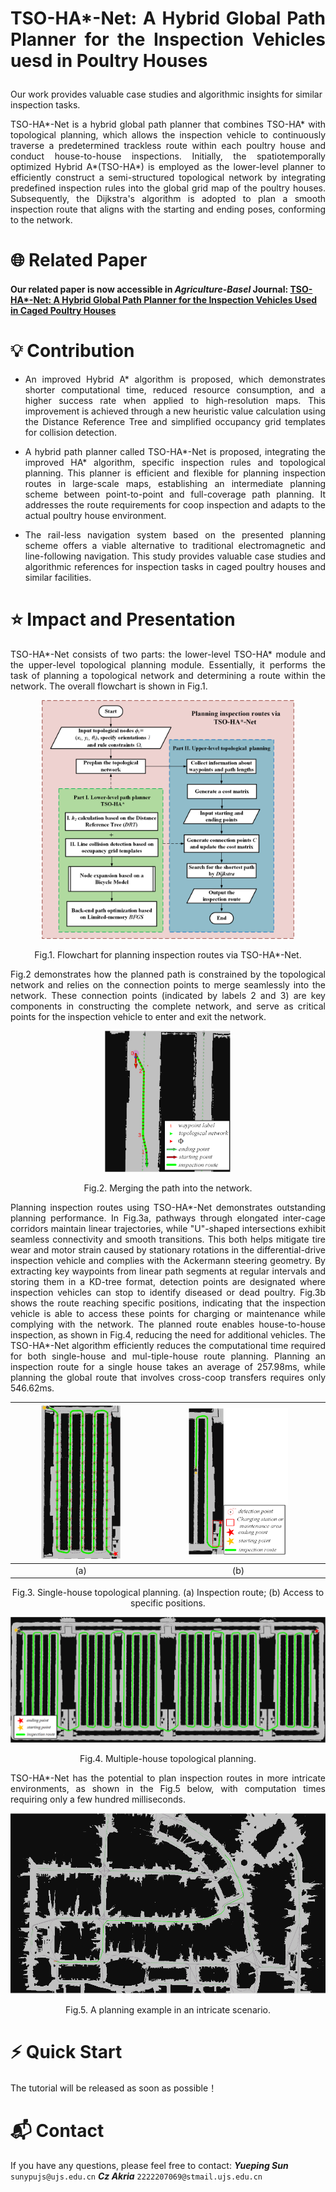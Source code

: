 # <p align="Justify">TSO-HA*-Net: A Hybrid Global Path Planner for the Inspection Vehicles uesd in Poultry Houses</p>


Our work provides valuable case studies and algorithmic insights for similar inspection tasks.
<p align="Justify">
TSO-HA*-Net is a hybrid global path planner that combines TSO-HA* with topological planning, which allows the inspection vehicle to continuously traverse a predetermined trackless route within each poultry house and conduct house-to-house inspections. Initially, the spatiotemporally optimized Hybrid A*(TSO-HA*) is employed as the lower-level planner to efficiently construct a semi-structured topological network by integrating predefined inspection rules into the global grid map of the poultry houses. Subsequently, the Dijkstra's algorithm is adopted to plan a smooth inspection route that aligns with the starting and ending poses, conforming to the network.
</p>


# 🌐 Related Paper
#### Our related paper is now accessible in ***Agriculture-Basel*** Journal: [TSO-HA*-Net: A Hybrid Global Path Planner for the Inspection Vehicles Used in Caged Poultry Houses](https://doi.org/10.3390/agriculture15050532)


# 💡 Contribution
*  <p align="Justify">An improved Hybrid A* algorithm is proposed, which demonstrates shorter computational time, reduced resource consumption, and a higher success rate when applied to high-resolution maps. This improvement is achieved through a new heuristic value calculation using the Distance Reference Tree and simplified occupancy grid templates for collision detection.</p>
*  <p align="Justify">A hybrid path planner called TSO-HA*-Net is proposed, integrating the improved HA* algorithm, specific inspection rules and topological planning. This planner is efficient and flexible for planning inspection routes in large-scale maps, establishing an intermediate planning scheme between point-to-point and full-coverage path planning. It addresses the route requirements for coop inspection and adapts to the actual poultry house environment.</p>
*  <p align="Justify">The rail-less navigation system based on the presented planning scheme offers a viable alternative to traditional electromagnetic and line-following navigation. This study provides valuable case studies and algorithmic references for inspection tasks in caged poultry houses and similar facilities. </p>


# ⭐ Impact and Presentation
<p align="Justify">TSO-HA*-Net consists of two parts: the lower-level TSO-HA* module and the upper-level topological planning module. Essentially, it performs the task of planning a topological network and determining a route within the network. The overall flowchart is shown in Fig.1.</p>

<p align="center">
<img src="https://github.com/UJS-Cyber-Lab/TSO-HAstar-Net/blob/main/picture/Flowchart%20for%20planning%20inspection%20routes%20via%20TSO-HA-Net.png" width="80%" height="80%"> 
</p>

<p align="center">Fig.1. Flowchart for planning inspection routes via TSO-HA*-Net.</p>

<p align="Justify">Fig.2 demonstrates how the planned path is constrained by the topological network and relies on the connection points to merge seamlessly into the network. These connection points (indicated by labels 2 and 3) are key components in constructing the complete network, and serve as critical points for the inspection vehicle to enter and exit the network.</p>

<p align="center">
<img src="https://github.com/UJS-Cyber-Lab/TSO-HAstar-Net/blob/main/picture/Merging%20the%20path%20into%20the%20network/a.png" width="40%" height="40%"> 
</p>
<p align="center">Fig.2. Merging the path into the network.</p>

<p align="Justify">Planning inspection routes using TSO-HA*-Net demonstrates outstanding planning performance. In Fig.3a, pathways through elongated inter-cage corridors maintain linear trajectories, while "U"-shaped intersections exhibit seamless connectivity and smooth transitions. This both helps mitigate tire wear and motor strain caused by stationary rotations in the differential-drive inspection vehicle and complies with the Ackermann steering geometry. By extracting key waypoints from linear path segments at regular intervals and storing them in a KD-tree format, detection points are designated where inspection vehicles can stop to identify diseased or dead poultry. Fig.3b shows the route reaching specific positions, indicating that the inspection vehicle is able to access these points for charging or maintenance while complying with the network. The planned route enables house-to-house inspection, as shown in Fig.4, reducing the need for additional vehicles. 
The TSO-HA*-Net algorithm efficiently reduces the computational time required for both single-house and mul-tiple-house route planning. Planning an inspection route for a single house takes an average of 257.98ms, while planning the global route that involves cross-coop transfers requires only 546.62ms.</p>

| <img src="https://github.com/UJS-Cyber-Lab/TSO-HAstar-Net/blob/main/picture/Single-house%20route%20planning/a.png" width="60%" height="60%"> | <img src="https://github.com/UJS-Cyber-Lab/TSO-HAstar-Net/blob/main/picture/Single-house%20route%20planning/b.png" width="60%" height="60%"> |  
| :---: | :---: | 
| (a) | (b) | 

<p align="center">Fig.3. Single-house topological planning. (a) Inspection route; (b) Access to specific positions.</p>

<p align="center">
<img src="https://github.com/UJS-Cyber-Lab/TSO-HAstar-Net/blob/main/picture/Multiple-house%20route%20planning/a.png" width="100%" height="100%"> 
</p>
<p align="center">Fig.4. Multiple-house topological planning.</p>

<p align="Justify">TSO-HA*-Net has the potential to plan inspection routes in more intricate environments, as shown in the Fig.5 below, with computation times requiring only a few hundred milliseconds.</p>

<p align="center">
<img src="https://github.com/UJS-Cyber-Lab/TSO-HAstar-Net/blob/main/picture/A%20planning%20example%20in%20an%20intricate%20scenario.png" width="100%" height="100%"> 
</p>
<p align="center">Fig.5. A planning example in an intricate scenario.</p>


# ⚡ Quick Start
The tutorial will be released as soon as possible！


# 📬 Contact
If you have any questions, please feel free to contact: ***Yueping Sun*** ``sunypujs@ujs.edu.cn``    ***Cz Akria*** ``2222207069@stmail.ujs.edu.cn``

  

